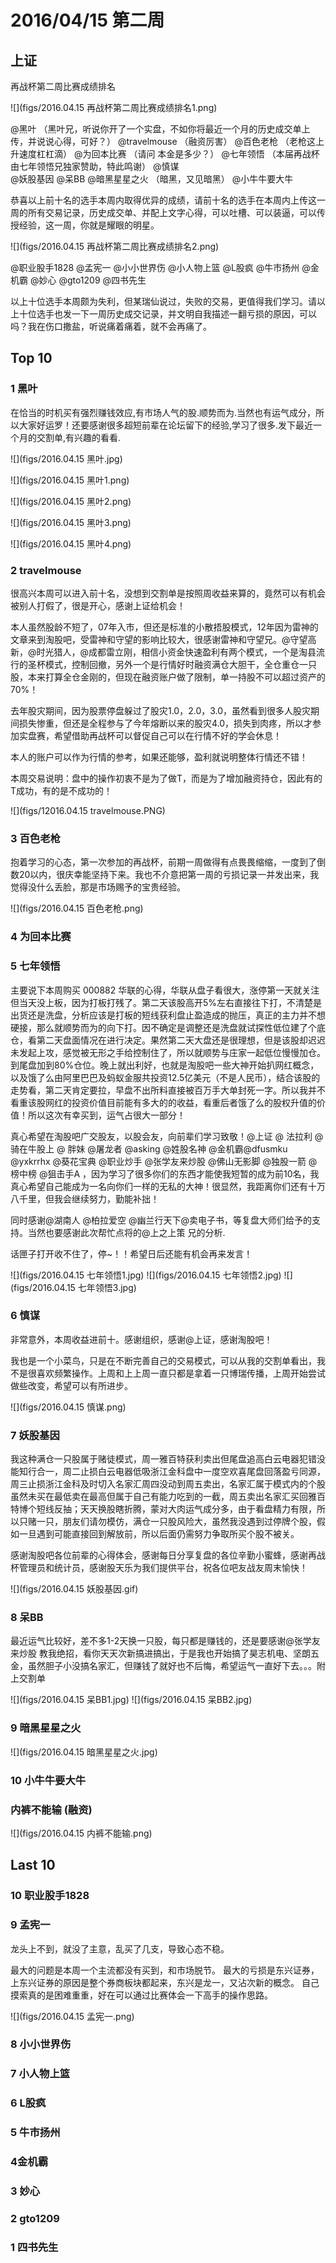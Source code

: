 # 2016/04/15 第二周

## 上证

再战杯第二周比赛成绩排名 

![](figs/2016.04.15 再战杯第二周比赛成绩排名1.png)


@黑叶   （黑叶兄，听说你开了一个实盘，不如你将最近一个月的历史成交单上传，并说说心得，可好？）
@travelmouse  （融资厉害）
@百色老枪   （老枪这上升速度杠杠滴）
@为回本比赛   （请问 本金是多少？）
@七年领悟     （本届再战杯由七年领悟兄独家赞助，特此鸣谢）
@慎谋  
@妖股基因
@呆BB
@暗黑星星之火  （暗黑，又见暗黑）
@小牛牛要大牛
   
恭喜以上前十名的选手本周内取得优异的成绩，请前十名的选手在本周内上传这一周的所有交易记录，历史成交单、并配上文字心得，可以吐槽、可以装逼，可以传授经验，这一周，你就是耀眼的明星。

![](figs/2016.04.15 再战杯第二周比赛成绩排名2.png)

@职业股手1828
@孟宪一
@小小世界伤 
@小人物上篮
@L股疯
@牛市扬州
@金机霸
@妙心
@gto1209
@四书先生
       
以上十位选手本周颇为失利，但某瑞仙说过，失败的交易，更值得我们学习。请以上十位选手也发一下一周历史成交记录，并文明自我描述一翻亏损的原因，可以吗？我在伤口撒盐，听说痛着痛着，就不会再痛了。
       
## Top 10
### 1 黑叶

在恰当的时机买有强烈赚钱效应,有市场人气的股.顺势而为.当然也有运气成分，所以大家好运罗！还要感谢很多超短前辈在论坛留下的经验,学习了很多.发下最近一个月的交割单,有兴趣的看看.

![](figs/2016.04.15 黑叶.jpg)

![](figs/2016.04.15 黑叶1.png)

![](figs/2016.04.15 黑叶2.png)

![](figs/2016.04.15 黑叶3.png)

![](figs/2016.04.15 黑叶4.png)

### 2 travelmouse

很高兴本周可以进入前十名，没想到交割单是按照周收益来算的，竟然可以有机会被别人打假了，很是开心，感谢上证给机会！
   
本人虽然股龄不短了，07年入市，但还是标准的小散捂股模式，12年因为雷神的文章来到淘股吧，受雷神和守望的影响比较大，很感谢雷神和守望兄。@守望高新，@时光猎人，@成都雷立刚，相信小资金快速盈利有两个模式，一个是淘县流行的圣杯模式，控制回撤，另外一个是行情好时融资满仓大胆干，全仓重仓一只股，本来打算全仓金刚的，但现在融资账户做了限制，单一持股不可以超过资产的70%！
   
去年股灾期间，因为股票停盘躲过了股灾1.0，2.0，3.0，虽然看到很多人股灾期间损失惨重，但还是全程参与了今年熔断以来的股灾4.0，损失到肉疼，所以才参加实盘赛，希望借助再战杯可以督促自己可以在行情不好的学会休息！
   
本人的账户可以作为行情的参考，如果还能够，盈利就说明整体行情还不错！
   
本周交易说明：盘中的操作初衷不是为了做T，而是为了增加融资持仓，因此有的T成功，有的是不成功的！

![](figs/12016.04.15 travelmouse.PNG)

### 3 百色老枪

抱着学习的心态，第一次参加的再战杯，前期一周做得有点畏畏缩缩，一度到了倒数20以内，很庆幸能坚持下来。我也不介意把第一周的亏损记录一并发出来，我觉得没什么丢脸，那是市场赐予的宝贵经验。

![](figs/2016.04.15 百色老枪.png)

### 4 为回本比赛

### 5 七年领悟
主要说下本周购买 000882 华联的心得，华联从盘子看很大，涨停第一天就关注但当天没上板，因为打板打残了。第二天该股高开5%左右直接往下打，不清楚是出货还是洗盘，分析应该是打板的短线获利盘止盈造成的抛压，真正的主力并不想硬接，那么就顺势而为的向下打。因不确定是调整还是洗盘就试探性低位建了个底仓，看第二天盘面情况在进行决定。果然第二天大盘还是很理想，但是该股却迟迟未发起上攻，感觉被无形之手给控制住了，所以就顺势与庄家一起低位慢慢加仓。到尾盘加到80%仓位。晚上就出利好，也就是淘股吧一些大神开始扒网红概念，以及饿了么由阿里巴巴及蚂蚁金服共投资12.5亿美元（不是人民币），结合该股的走势看，第二天肯定要拉，早盘不出所料直接被百万手大单封死一字。所以我并不看重该股网红的投资价值目前能有多大的的收益，看重后者饿了么的股权升值的价值！所以这次有幸买到，运气占很大一部分！
       
真心希望在淘股吧广交股友，以股会友，向前辈们学习致敬！@上证  @ 法拉利  @骑在牛股上 @ 胖妹  @屠龙者  @asking  @姓股名神 @金机霸@dfusmku    @yxkrrhx  @葵花宝典 @职业炒手 @张学友来炒股 @佛山无影脚 @独股一箭  @榜中榜 @狙击手A   ，因为学习了很多你们的东西才能使我短暂的成为前10名，我真心希望自己能成为一名向你们一样的无私的大神！很显然，我距离你们还有十万八千里，但我会继续努力，勤能补拙！

同时感谢@湖南人 @柏拉爱空 @幽兰行天下@卖电子书，等复盘大师们给予的支持。当然也要感谢此次帮忙点将的@上之上策 兄的分析.

话匣子打开收不住了，停~！！希望日后还能有机会再来发言！

![](figs/2016.04.15 七年领悟1.jpg)
![](figs/2016.04.15 七年领悟2.jpg)
![](figs/2016.04.15 七年领悟3.jpg)

### 6 慎谋

非常意外，本周收益进前十。感谢组织，感谢@上证，感谢淘股吧！
       
我也是一个小菜鸟，只是在不断完善自己的交易模式，可以从我的交割单看出，我不是很喜欢频繁操作。上周和上上周一直只都是拿着一只博瑞传播，上周开始尝试做些改变，希望可以有所进步。

![](figs/2016.04.15 慎谋.png)

### 7 妖股基因

我这种满仓一只股属于赌徒模式，周一雅百特获利卖出但尾盘追高白云电器犯错没能知行合一，周二止损白云电器低吸浙江金科盘中一度空欢喜尾盘回落盈亏同源，周三止损浙江金科及时切入名家汇周四没动到周五卖出，名家汇属于模式内的个股虽然未买在最低卖在最高但属于自己有能力吃到的一截，周五卖出名家汇买回雅百特博个短线反抽；天天换股瞎折腾，蒙对大肉运气成分多，由于看盘精力有限，所以只赌一只，朋友们请勿模仿，满仓一只股风险大，虽然我没遇到过停牌个股，假如一旦遇到可能直接回到解放前，所以后面仍需努力争取所买个股不被关。
       
感谢淘股吧各位前辈的心得体会，感谢每日分享复盘的各位辛勤小蜜蜂，感谢再战杯管理员和统计员，感谢股天乐为我们提供平台，祝各位吧友战友周末愉快！

![](figs/2016.04.15 妖股基因.gif)

### 8 呆BB  
最近运气比较好，差不多1-2天换一只股，每只都是赚钱的，还是要感谢@张学友来炒股 教我绝招，看你天天次新搞进搞出，于是我也开始搞了昊志机电、坚朗五金，虽然胆子小没搞名家汇，但赚钱了就好也不后悔，希望运气一直好下去。。。附上交割单

![](figs/2016.04.15 呆BB1.jpg)
![](figs/2016.04.15 呆BB2.jpg)

### 9 暗黑星星之火

![](figs/2016.04.15 暗黑星星之火.jpg)


### 10 小牛牛要大牛
   
### 内裤不能输 (融资)

![](figs/2016.04.15 内裤不能输.png)
## Last 10

### 10 职业股手1828
### 9 孟宪一  

龙头上不到，就没了主意，乱买了几支，导致心态不稳。
   
最大的问题是本周一个主流都没有买到，和市场脱节。
最大的亏损是东兴证券，上东兴证券的原因是整个券商板块都起来，东兴是龙一，又沾次新的概念。
自己摸索真的是困难重重，好在可以通过比赛体会一下高手的操作思路。

![](figs/2016.04.15 孟宪一.png)


### 8 小小世界伤 
### 7 小人物上篮
### 6 L股疯
### 5 牛市扬州
### 4金机霸
### 3 妙心
### 2 gto1209
### 1 四书先生
